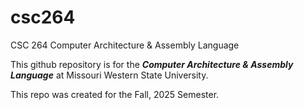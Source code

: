 # csc264
CSC 264 Computer Architecture &amp; Assembly Language

This github repository is for the ***Computer Architecture &amp; Assembly Language*** at Missouri Western State University.

This repo was created for the Fall, 2025 Semester.

